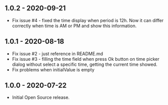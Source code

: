 ## 1.0.2 - 2020-09-21

* Fix issue #4 - fixed the time display when period is 12h. Now it can differ correctly when time is AM or PM and show this information.

## 1.0.1 - 2020-08-18

* Fix issue #2 - just reference in README.md
* Fix issue #3 - filling the time field when press Ok button on time picker dialog without select a specific time, getting the current time showed.
* Fix problems when initialValue is empty

## 1.0.0 - 2020-07-22

* Initial Open Source release.
